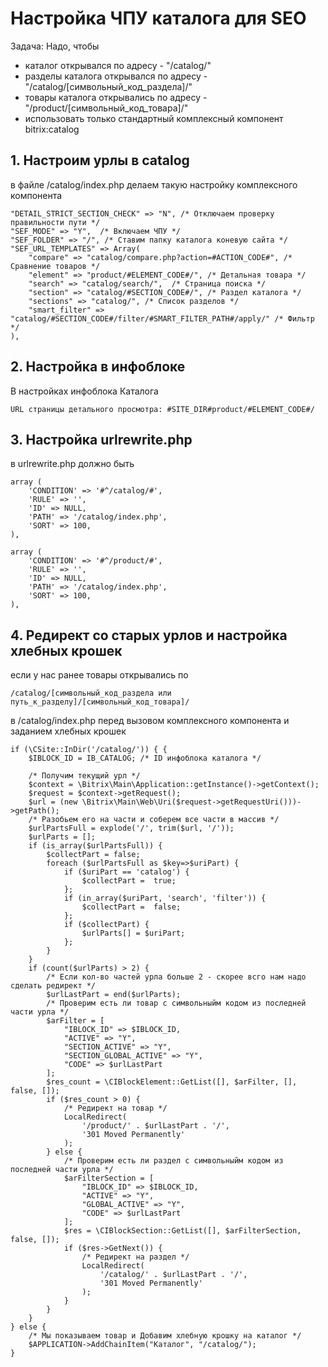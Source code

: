 # Настройка ЧПУ каталога для SEO

Задача: Надо, чтобы

- каталог открывался по адресу - "/catalog/"
- разделы каталога открывался по адресу - "/catalog/[символьный_код_раздела]/"
- товары каталога открывались по адресу - "/product/[символьный_код_товара]/"
- использовать только стандартный комплексный компонент bitrix:catalog

## 1. Настроим урлы в catalog

в файле /catalog/index.php делаем такую настройку комплексного компонента

	"DETAIL_STRICT_SECTION_CHECK" => "N", /* Отключаем проверку правильности пути */
	"SEF_MODE" => "Y",  /* Включаем ЧПУ */
	"SEF_FOLDER" => "/", /* Ставим папку каталога коневую сайта */
	"SEF_URL_TEMPLATES" => Array(
		"compare" => "catalog/compare.php?action=#ACTION_CODE#", /* Сравнение товаров */
		"element" => "product/#ELEMENT_CODE#/", /* Детальная товара */
		"search" => "catalog/search/",  /* Страница поиска */
		"section" => "catalog/#SECTION_CODE#/", /* Раздел каталога */
		"sections" => "catalog/", /* Список разделов */
		"smart_filter" => "catalog/#SECTION_CODE#/filter/#SMART_FILTER_PATH#/apply/" /* Фильтр */
	),


## 2. Настройка в инфоблоке

В настройках инфоблока Каталога

	URL страницы детального просмотра: #SITE_DIR#product/#ELEMENT_CODE#/


## 3. Настройка urlrewrite.php

в urlrewrite.php должно быть

	array (
		'CONDITION' => '#^/catalog/#',
		'RULE' => '',
		'ID' => NULL,
		'PATH' => '/catalog/index.php',
		'SORT' => 100,
	),

	array (
		'CONDITION' => '#^/product/#',
		'RULE' => '',
		'ID' => NULL,
		'PATH' => '/catalog/index.php',
		'SORT' => 100,
	),

## 4. Редирект со старых урлов и настройка хлебных крошек

если у нас ранее товары открывались по

	/catalog/[символьный_код_раздела или путь_к_разделу]/[символьный_код_товара]/

в /catalog/index.php перед вызовом комплексного компонента и заданием хлебных крошек


	if (\CSite::InDir('/catalog/')) { {
		$IBLOCK_ID = IB_CATALOG; /* ID инфоблока каталога */

		/* Получим текущий урл */
		$context = \Bitrix\Main\Application::getInstance()->getContext();
		$request = $context->getRequest();
		$url = (new \Bitrix\Main\Web\Uri($request->getRequestUri()))->getPath();
		/* Разобьем его на части и соберем все части в массив */
		$urlPartsFull = explode('/', trim($url, '/'));
		$urlParts = [];
		if (is_array($urlPartsFull)) {
			$collectPart = false;
			foreach ($urlPartsFull as $key=>$uriPart) {
				if ($uriPart == 'catalog') {
					$collectPart =  true;
				};
				if (in_array($uriPart, 'search', 'filter')) {
					$collectPart =  false;
				};
				if ($collectPart) {
					$urlParts[] = $uriPart;
				};
			}
		}
		if (count($urlParts) > 2) {
			/* Если кол-во частей урла больше 2 - скорее всго нам надо сделать редирект */
			$urlLastPart = end($urlParts);
			/* Проверим есть ли товар с символьныйм кодом из последней части урла */
			$arFilter = [
				"IBLOCK_ID" => $IBLOCK_ID,
				"ACTIVE" => "Y",
				"SECTION_ACTIVE" => "Y",
				"SECTION_GLOBAL_ACTIVE" => "Y",
				"CODE" => $urlLastPart
			];
			$res_count = \CIBlockElement::GetList([], $arFilter, [], false, []);
			if ($res_count > 0) {
				/* Редирект на товар */
				LocalRedirect(
					'/product/' . $urlLastPart . '/',
					'301 Moved Permanently'
				);
			} else {
				/* Проверим есть ли раздел с символьныйм кодом из последней части урла */
				$arFilterSection = [
					"IBLOCK_ID" => $IBLOCK_ID,
					"ACTIVE" => "Y",
					"GLOBAL_ACTIVE" => "Y",
					"CODE" => $urlLastPart
				];
				$res = \CIBlockSection::GetList([], $arFilterSection, false, []);
				if ($res->GetNext()) {
					/* Редирект на раздел */
					LocalRedirect(
						'/catalog/' . $urlLastPart . '/',
						'301 Moved Permanently'
					);
				}
			}
		}
	} else {
		/* Мы показываем товар и Добавим хлебную крошку на каталог */
		$APPLICATION->AddChainItem("Каталог", "/catalog/");
	}

